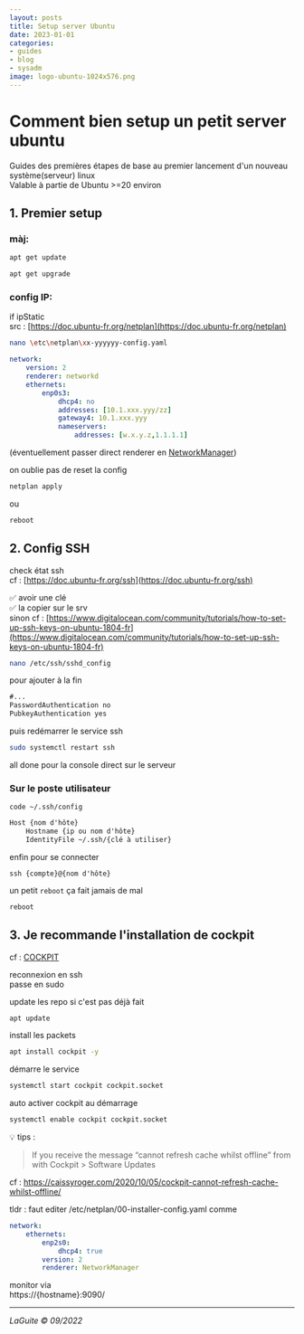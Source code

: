 ```yaml
---
layout: posts
title: Setup server Ubuntu
date: 2023-01-01
categories:
- guides
- blog
- sysadm
image: logo-ubuntu-1024x576.png
---
```


# Comment bien setup un petit server ubuntu

Guides des premières étapes de base au premier lancement d'un nouveau système(serveur) linux  
Valable à partie de Ubuntu >=20 environ

## 1. Premier setup 

### màj:
```bash
apt get update
```
```bash
apt get upgrade
```

### config IP:
if ipStatic  
src : [https://doc.ubuntu-fr.org/netplan](https://doc.ubuntu-fr.org/netplan)

```bash
nano \etc\netplan\xx-yyyyyy-config.yaml
```

```yaml
network:
    version: 2
    renderer: networkd
    ethernets:
        enp0s3:
            dhcp4: no
            addresses: [10.1.xxx.yyy/zz]
            gateway4: 10.1.xxx.yyy
            nameservers:
                addresses: [w.x.y.z,1.1.1.1]
```
(éventuellement passer direct renderer en [NetworkManager](https://ubuntu.com/core/docs/networkmanager))

on oublie pas de reset la config
```bash
netplan apply
```
ou
```bash
reboot
```

## 2. Config SSH

check état ssh  
cf : [https://doc.ubuntu-fr.org/ssh](https://doc.ubuntu-fr.org/ssh)

✅ avoir une clé  
✅ la copier sur le srv  
sinon cf : [https://www.digitalocean.com/community/tutorials/how-to-set-up-ssh-keys-on-ubuntu-1804-fr](https://www.digitalocean.com/community/tutorials/how-to-set-up-ssh-keys-on-ubuntu-1804-fr)

```bash
nano /etc/ssh/sshd_config
```
pour ajouter à la fin
```txt
#...
PasswordAuthentication no
PubkeyAuthentication yes
```

puis redémarrer le service ssh
```bash
sudo systemctl restart ssh
```

all done pour la console direct sur le serveur

### Sur le poste utilisateur
```
code ~/.ssh/config
```

```txt
Host {nom d'hôte}
    Hostname {ip ou nom d'hôte}
    IdentityFile ~/.ssh/{clé à utiliser}
```
  
enfin pour se connecter
```
ssh {compte}@{nom d'hôte}
```

un petit `reboot` ça fait jamais de mal
```bash
reboot
```

## 3. Je recommande l'installation de cockpit
cf : [COCKPIT](https://cockpit-project.org/)

reconnexion en ssh  
passe en sudo

update les repo si c'est pas déjà fait
```bash
apt update
```

install les packets
```bash
apt install cockpit -y
```

démarre le service
```bash
systemctl start cockpit cockpit.socket
```

auto activer cockpit au démarrage
```bash
systemctl enable cockpit cockpit.socket
```

💡 tips :  
>If you receive the message “cannot refresh cache whilst offline” from with Cockpit > Software Updates  

cf : https://caissyroger.com/2020/10/05/cockpit-cannot-refresh-cache-whilst-offline/

tldr : faut editer /etc/netplan/00-installer-config.yaml comme
```yaml
network:
    ethernets:
        enp2s0:
            dhcp4: true
        version: 2
        renderer: NetworkManager
```
  
monitor via  
https://{hostname}:9090/

---
*LaGuite © 09/2022*